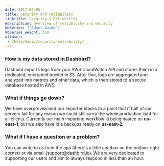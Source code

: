 ```yaml
---
date: 2017-06-05
title: Security and reliability
linktitle: Security & Reliability
description: Overview of reliability and security
kbSeries: ["AUser Guide"]
kbSeries_weight: 350
aliases:
 - /help/basic/security-reliability/
---
```


### How is my data stored in Dashbird?

Dashbird imports logs from your AWS CloudWatch API and stores them in a dedicated, encrypted bucket in S3. After that, logs are aggregated and analyzed into metrics and other data, which is then stored to a secure database hosted in AWS.

### What if things go down?

We have overprovisioned our importer stacks to a point that if half of our servers fail for any reason we could still carry the whole production load for all clients. Currently our main importing workflow is being hosted on **us-east-1**, but we also have idle backups ready on **us-east-2**.

### What if I have a question or a problem?

You can write to us from the app (there's a little chatbox on the bottom-right corner) or via email (<a href='mailto: support@dashbird.io'>support@dashbird.io</a>). We are very dedicated to supporting our users and aim to always respond in less than an hour.
